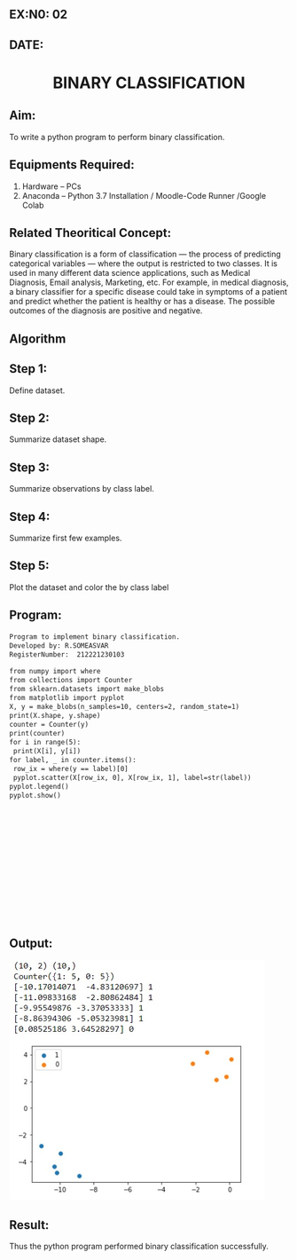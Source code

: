 ## EX:N0: 02
## DATE: 
# <p align="center">BINARY CLASSIFICATION</p>
## Aim:
To write a python program to perform binary classification.

## Equipments Required:
1. Hardware – PCs
2. Anaconda – Python 3.7 Installation / Moodle-Code Runner /Google Colab

## Related Theoritical Concept:

Binary classification is a form of classification — the process of predicting categorical variables — where the output is restricted to two classes. It is used in many different data science applications, such as Medical Diagnosis, Email analysis, Marketing, etc. For example, in medical diagnosis, a binary classifier for a specific disease could take in symptoms of a patient and predict whether the patient is healthy or has a disease. The possible outcomes of the diagnosis are positive and negative.



## Algorithm
## Step 1: 
Define dataset.
## Step 2: 
Summarize dataset shape.
## Step 3: 
Summarize observations by class label. 
## Step 4: 
Summarize first few examples. 
## Step 5: 
Plot the dataset and color the by class label


## Program:
```
Program to implement binary classification.
Developed by: R.SOMEASVAR
RegisterNumber:  212221230103
```
```
from numpy import where 
from collections import Counter 
from sklearn.datasets import make_blobs 
from matplotlib import pyplot 
X, y = make_blobs(n_samples=10, centers=2, random_state=1) 
print(X.shape, y.shape) 
counter = Counter(y) 
print(counter) 
for i in range(5): 
 print(X[i], y[i])  
for label, _ in counter.items(): 
 row_ix = where(y == label)[0] 
 pyplot.scatter(X[row_ix, 0], X[row_ix, 1], label=str(label)) 
pyplot.legend() 
pyplot.show() 
```
<br></br>
<br></br>
<br></br>
<br></br>
<br></br>
<br></br>
## Output:
![binary classification plot](1.jpg)


## Result:
Thus the python program performed binary classification successfully.
